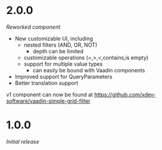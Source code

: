 # 2.0.0
_Reworked component_

* New customizable UI, including
  * nested filters (AND, OR, NOT)
    * depth can be limited
  * customizable operations (=,>,<,contains,is empty)
  * support for multiple value types
    * can easily be bound with Vaadin components
* Improved support for QueryParameters
* Better translation support

v1 component can now be found at https://github.com/xdev-software/vaadin-simple-grid-filter

# 1.0.0
_Initial release_
